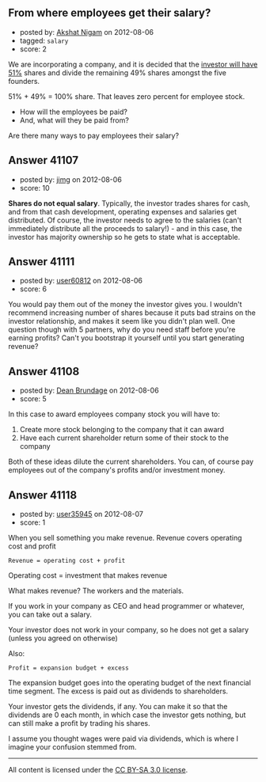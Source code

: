 ## From where employees get their salary?

- posted by: [Akshat Nigam](https://stackexchange.com/users/-1/19109-akshat-nigam) on 2012-08-06
- tagged: `salary`
- score: 2

We are incorporating a company, and it is decided that the [investor will have 51%][1] shares and divide the remaining 49% shares amongst the five founders.

51% + 49% = 100% share. That leaves zero percent for employee stock.

- How will the employees be paid?  
- And, what will they be paid from?

Are there many ways to pay employees their salary?


  [1]: http://answers.onstartups.com/q/41103/7662


## Answer 41107

- posted by: [jimg](https://stackexchange.com/users/-1/2380-jimg) on 2012-08-06
- score: 10

**Shares do not equal salary**.  Typically, the investor trades shares for cash, and from that cash development, operating expenses and salaries get distributed.  Of course, the investor needs to agree to the salaries (can't immediately distribute all the proceeds to salary!)  - and in this case, the investor has majority ownership so he gets to state what is acceptable. 


## Answer 41111

- posted by: [user60812](https://stackexchange.com/users/-1/19115-user60812) on 2012-08-06
- score: 6

You would pay them out of the money the investor gives you. I wouldn't recommend increasing number of shares because it puts bad strains on the investor relationship, and makes it seem like you didn't plan well. One question though with 5 partners, why do you need staff before you're earning profits? Can't you bootstrap it yourself until you start generating revenue?


## Answer 41108

- posted by: [Dean Brundage](https://stackexchange.com/users/-1/2309-dean-brundage) on 2012-08-06
- score: 5

In this case to award employees company stock you will have to:

 1. Create more stock belonging to the company that it can award
 2. Have each current shareholder return some of their stock to the company

Both of these ideas dilute the current shareholders.  You can, of course pay employees out of the company's profits and/or investment money.


## Answer 41118

- posted by: [user35945](https://stackexchange.com/users/-1/19119-user35945) on 2012-08-07
- score: 1

When you sell something you make revenue.
Revenue covers operating cost and profit

    Revenue = operating cost + profit

Operating cost = investment that makes revenue

What makes revenue? The workers and the materials.

If you work in your company as CEO and head programmer or whatever, you can take out a salary.

Your investor does not work in your company, so he does not get a salary (unless you agreed on otherwise)


Also:

    Profit = expansion budget + excess

The expansion budget goes into the operating budget of the next financial time segment. The excess is paid out as dividends to shareholders.

Your investor gets the dividends, if any. You can make it so that the dividends are 0 each month, in which case the investor gets nothing, but can still make a profit by trading his shares.

I assume you thought wages were paid via dividends, which is where I imagine your confusion stemmed from.





---

All content is licensed under the [CC BY-SA 3.0 license](https://creativecommons.org/licenses/by-sa/3.0/).
